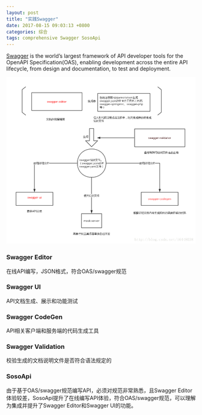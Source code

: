 ```yaml
---
layout: post
title: "实践Swagger"
date: 2017-08-15 09:03:13 +0800
categories: 综合
tags: comprehensive Swagger SosoApi
---
```


[Swagger](https://swagger.io/) is the world’s largest framework of API developer tools for the OpenAPI Specification(OAS), enabling development across the entire API lifecycle, from design and documentation, to test and deployment.

![swagger-architecture](/images/swagger-architecture.png)

### Swagger Editor

在线API编写，JSON格式，符合OAS/swagger规范

### Swagger UI

API文档生成、展示和功能测试

### Swagger CodeGen

API相关客户端和服务端的代码生成工具

### Swagger Validation

校验生成的文档说明文件是否符合语法规定的

### SosoApi

由于基于OAS/swagger规范编写API，必须对规范非常熟悉，且Swagger Editor体验较差，SosoApi提升了在线编写API体验，符合OAS/swagger规范，可以理解为集成并提升了Swagger Editor和Swagger UI的功能。